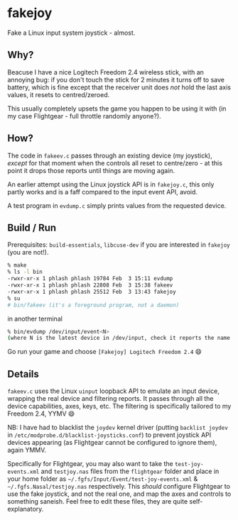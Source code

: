 # fakejoy

Fake a Linux input system joystick - almost.

## Why?

Beacuse I have a nice Logitech Freedom 2.4 wireless stick, with an annoying bug: if you don't touch the stick for 2 minutes it turns off to save battery,
which is fine except that the receiver unit does _not_ hold the last axis values, it resets to centred/zeroed.

This usually completely upsets the game you happen to be using it with (in my case Flightgear - full throttle randomly anyone?).

## How?

The code in `fakeev.c` passes through an existing device (my joystick), _except_ for that moment when the controls all reset to centre/zero -
at this point it drops those reports until things are moving again.

An earlier attempt using the Linux joystick API is in `fakejoy.c`, this only partly works and is a faff compared to the input event API, avoid.

A test program in `evdump.c` simply prints values from the requested device.

## Build / Run

Prerequisites: `build-essentials`, `libcuse-dev` if you are interested in `fakejoy` (you are not!).

```bash
% make
% ls -l bin
-rwxr-xr-x 1 phlash phlash 19784 Feb  3 15:11 evdump
-rwxr-xr-x 1 phlash phlash 22808 Feb  3 15:38 fakeev
-rwxr-xr-x 1 phlash phlash 25512 Feb  3 13:43 fakejoy
% su
# bin/fakeev (it's a foreground program, not a daemon)
```
in another terminal
```bash
% bin/evdump /dev/input/event<N>
(where N is the latest device in /dev/input, check it reports the name '[Fakejoy] Logitech Freedom 2.4')
```

Go run your game and choose `[Fakejoy] Logitech Freedom 2.4` :smile:

## Details

`fakeev.c` uses the Linux `uinput` loopback API to emulate an input device, wrapping the real device and filtering reports. It passes through
all the device capabilities, axes, keys, etc. The filtering is specifically tailored to my Freedom 2.4, YYMV :smile:

NB: I have had to blacklist the `joydev` kernel driver (putting `backlist joydev` in `/etc/modprobe.d/blacklist-joysticks.conf`) to prevent joystick API
devices appearing (as Flightgear cannot be configured to ignore them), again YMMV.

Specifically for Flightgear, you may also want to take the `test-joy-events.xml` and `testjoy.nas` files from the `flightgear` folder and place in your
home folder as `~/.fgfs/Input/Event/test-joy-events.xml` & `~/.fgfs.Nasal/testjoy.nas` respectively. This _should_ configure Flightgear to use the fake
joystick, and not the real one, and map the axes and controls to something saneish. Feel free to edit these files, they are quite self-explanatory.
